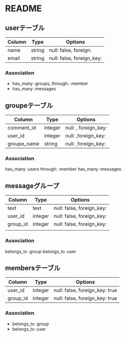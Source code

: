 # README
## userテーブル

|Column|Type|Options|
|------|----|-------|
|name|string|null: false, foreign: |
|email|string|null: false, foreign_key: |

### Association
- has_many :groups, through: :member
- has_many :messages

## groupeテーブル

|Column|Type|Options|
|------|----|-------|
|comment_id|integer|null: , foreign_key: |
|user_id|integer|null: ,foreign_key: |
|groupe_name|string|null: ,foreign_key: |

### Association
has_many :users through: :member
has_many :messages

## messageグループ
|Column|Type|Options|
|------|----|-------|
|text|text|null: false, foreign_key:|
|user_id|integer|null: false, foreign_key: |
|group_id|integer|null: false, foreign_key:|
||||

### Association

belongs_to :group
belongs_to :user

## membersテーブル

|Column|Type|Options|
|------|----|-------|
|user_id|integer|null: false, foreign_key: true|
|group_id|integer|null: false, foreign_key: true|

### Association
- belongs_to :group
- belongs_to :user

